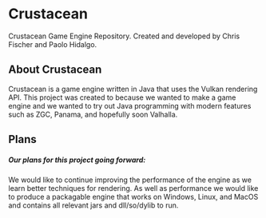# Crustacean
Crustacean Game Engine Repository. Created and developed by Chris Fischer and Paolo Hidalgo.
## About Crustacean  
Crustacean is a game engine written in Java that uses the Vulkan rendering API. This project was created to because we wanted to make a game engine and we wanted to try out Java programming with modern features such as ZGC, Panama, and hopefully soon Valhalla.  
## Plans  
##### Our plans for this project going forward:
We would like to continue improving the performance of the engine as we learn better techniques for rendering. As well as performance we would like to produce a packagable engine that works on Windows, Linux, and MacOS and contains all relevant jars and dll/so/dylib to run.
